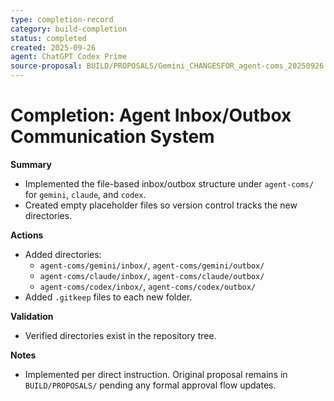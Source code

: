 ```yaml
---
type: completion-record
category: build-completion
status: completed
created: 2025-09-26
agent: ChatGPT Codex Prime
source-proposal: BUILD/PROPOSALS/Gemini_CHANGESFOR_agent-coms_20250926.html
---
```


# Completion: Agent Inbox/Outbox Communication System

**Summary**
- Implemented the file-based inbox/outbox structure under `agent-coms/` for `gemini`, `claude`, and `codex`.
- Created empty placeholder files so version control tracks the new directories.

**Actions**
- Added directories:
  - `agent-coms/gemini/inbox/`, `agent-coms/gemini/outbox/`
  - `agent-coms/claude/inbox/`, `agent-coms/claude/outbox/`
  - `agent-coms/codex/inbox/`, `agent-coms/codex/outbox/`
- Added `.gitkeep` files to each new folder.

**Validation**
- Verified directories exist in the repository tree.

**Notes**
- Implemented per direct instruction. Original proposal remains in `BUILD/PROPOSALS/` pending any formal approval flow updates.

